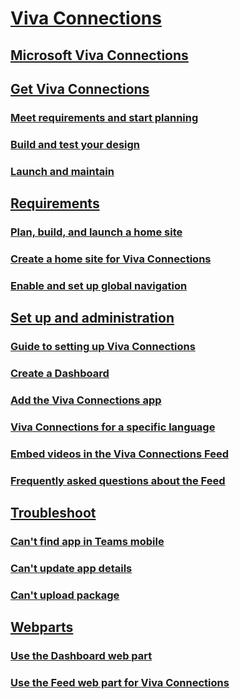 # [Viva Connections]()
## [Microsoft Viva Connections](viva-connections-overview.md)
## [Get Viva Connections]()
### [Meet requirements and start planning](plan-viva-connections.md)
### [Build and test your design](build-viva-connections.md)
### [Launch and maintain](launch-viva-connections.md)
## [Requirements]()
### [Plan, build, and launch a home site](home-site-plan.md)
### [Create a home site for Viva Connections](create-sharepoint-home-site-for-viva-connections.md)
### [Enable and set up global navigation](sharepoint-app-bar.md)
## [Set up and administration]()
### [Guide to setting up Viva Connections](guide-to-setting-up-viva-connections.md)
### [Create a Dashboard](create-dashboard.md)
### [Add the Viva Connections app](add-viva-connections-app.md)
### [Viva Connections for a specific language](viva-connections-language.md)
### [Embed videos in the Viva Connections Feed](video-news-links.md)
### [Frequently asked questions about the Feed](faqs-viva-connections-feed.md)
## [Troubleshoot]()
### [Can't find app in Teams mobile](troubleshoot/cant-find-app-in-teams-mobile.md)
### [Can't update app details](troubleshoot/cant-update-app-details.md)
### [Can't upload package](troubleshoot/cant-upload-package.md)
## [Webparts]()
### [Use the Dashboard web part](use-dashboard-web-part-on-home-site.md)
### [Use the Feed web part for Viva Connections](use-feed-web-part-for-viva-connections.md)
